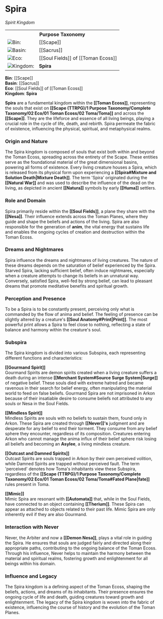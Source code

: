 <!-- wiki-header-section:start -->
# Spira
_Spirit Kingdom_

<!-- wiki-header-section:end -->

<!-- taxonomy-table-section:start -->
<div class="taxonomy-table">
  <table>
    <tr>
      <th colspan="3">Purpose Taxonomy</th>
    </tr>
    <tr>
      <td class="taxon-label"><img src="../svg/bin.svg" class="taxon-icon">Bin:</td>
      <td class="taxon-content" colspan="2">[[Scape]]</td>
    </tr>
    <tr>
      <td class="taxon-label"><img src="../svg/basin.svg" class="taxon-icon">Basin:</td>
      <td class="taxon-content" colspan="2">[[Sacrus]]</td>
    </tr>
    <tr>
      <td class="taxon-label"><img src="../svg/eco.svg" class="taxon-icon">Eco:</td>
      <td class="taxon-content" colspan="2">[[Soul Fields]] of [[Toman Ecoss]]</td>
    </tr>
    <tr>
      <td class="taxon-label"><img src="../svg/kingdom.svg" class="taxon-icon">Kingdom:</td>
      <td class="taxon-content" colspan="2"><b>Spira</b></td>
    </tr>
  </table>
</div>
<!-- taxonomy-table-section:end -->

<!-- not-for-live-publishing:start -->
<!-- obsidian-pull:start -->
**Bin**: [[Scape]]  
**Basin**: [[Sacrus]]  
**Eco**: [[Soul Fields]] of [[Toman Ecoss]]  
**Kingdom**: **Spira**

**Spira** are a fundamental kingdom within the **[[Toman Ecoss]]**, representing the souls that exist on **[[Scape (TTRPG)/1 Purpose Taxonomy/Complete Taxonomy/02 Eco/01 Toman Ecoss/02 Toma/Toma]]** and across the **[[Scape]]**. They are the lifeforce and essence of all living beings, playing a crucial role in the cycle of life, death, and rebirth. Spira permeate the fabric of existence, influencing the physical, spiritual, and metaphysical realms.

### Origin and Nature

The Spira kingdom is composed of souls that exist both within and beyond the Toman Ecoss, spreading across the entirety of the Scape. These entities serve as the foundational material of the great dimensional basins, powering all forms of existence. Every living creature houses a Spira, which is released from its physical form upon experiencing a **[[Spira#Mixture and Solution Death|Mixture Death]]**. The term 'Spira' originated during the **[[Natural War]]** and was used to describe the influence of the dead on the living, as depicted in ancient **[[Natura]]** symbols by early **[[Huma]]** settlers.

### Role and Domain

Spira primarily reside within the **[[Soul Fields]]**, a plane they share with the **[[Nesa]]**. Their influence extends across the Toman Planes, where they guide and shape the beliefs and actions of the living. Spira are also responsible for the generation of **anim**, the vital energy that sustains life and enables the ongoing cycles of creation and destruction within the Toman Ecoss.

### Dreams and Nightmares

Spira influence the dreams and nightmares of living creatures. The nature of these dreams depends on the saturation of belief experienced by the Spira. Starved Spira, lacking sufficient belief, often induce nightmares, especially when a creature attempts to change its beliefs in an unnatural way. Conversely, satisfied Spira, well-fed by strong belief, can lead to pleasant dreams that promote meditative benefits and spiritual growth.

### Perception and Presence

To be a Spira is to be constantly present, perceiving only what is commanded by the flow of anima and belief. The feeling of presence can be slightly altered by a creature's **[[Soul Anatomy#Print|Print]]**. The most powerful print allows a Spira to feel close to nothing, reflecting a state of balance and harmony within the creature's soul.

### Subspira

The Spira kingdom is divided into various Subspira, each representing different functions and characteristics:

**[[Gourmand Spirit]]**  
Gourmand Spirits are demon spirits created when a living creature suffers a death during an intense **[[Merchant System#Source Surge System|Surge]]** of negative belief. These souls died with extreme hatred and became ravenous in their search for belief energy, often manipulating the material world to feed on false beliefs. Gourmand Spira are not imprisoned in Arkon because of their insatiable desire to consume beliefs not attributed to any souls or Nesa in the Soul Fields.

**[[Mindless Spirit]]**  
Mindless Spirits are souls with no beliefs to sustain them, found only in Arkon. These Spira are created through **[[Never]]'s** judgment and are desperate for any belief to end their torment. They consume from any belief sphere they encounter, regardless of its composition. Creatures entering Arkon who cannot manage the anima influx of their belief sphere risk losing all beliefs and becoming an **Asylee**, a living mindless creature.

**[[Outcast and Damned Spirits]]**  
Outcast Spirits are souls trapped in Arkon by their own perceived volition, while Damned Spirits are trapped without perceived fault. The term 'perceived' denotes how Toma's inhabitants view these Subspira, regardless of the **[[Scape (TTRPG)/1 Purpose Taxonomy/Complete Taxonomy/02 Eco/01 Toman Ecoss/02 Toma/Toma#Fated Plane|fate]]** rules present in Toma.

**[[Mimic]]**  
Mimic Spira are resonant with **[[Automata]]** that, while in the Soul Fields, have connected to an object containing **[[Therium]]**. These Spira can appear as attached to objects related to their past life. Mimic Spira are only inherently evil if they are also Gourmand. 

### Interaction with Never

Never, the Arbiter and now a **[[Demon Nesa]]**, plays a vital role in guiding the Spira. He ensures that souls are judged fairly and directed along their appropriate paths, contributing to the ongoing balance of the Toman Ecoss. Through his influence, Never helps to maintain the harmony between the material and spiritual realms, fostering growth and enlightenment for all beings within his domain.

### Influence and Legacy

The Spira kingdom is a defining aspect of the Toman Ecoss, shaping the beliefs, actions, and dreams of its inhabitants. Their presence ensures the ongoing cycle of life and death, guiding creatures toward growth and enlightenment. The legacy of the Spira kingdom is woven into the fabric of existence, influencing the course of history and the evolution of the Toman Planes.
<!-- obsidian-pull:end -->
<!-- not-for-live-publishing:end -->